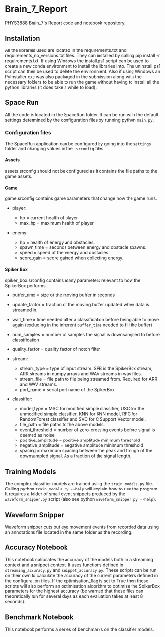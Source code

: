 # Brain_7_Report

PHYS3888 Brain_7's Report code and notebook repository.

## Installation

All the libraries used are located in the requirements.txt and requirements_no_versions.txt files. They can installed by calling pip install -r requirements.txt.
If using Windows the install.ps1 script can be used to create a new conda environment to install the libraries into. The uninstall.ps1 script can then be used to delete the environment. Also if using Windows an PyInstaller exe was also packaged in the submission along with the necessary folders to be able to run the game without having to install all the python libraries (it does take a while to load).

## Space Run

All the code is located in the SpaceRun folder. It can be run with the default settings determined by the configuration files by running python `main.py`.

### Configuration files

The SpaceRun application can be configured by going into the `settings` folder and changing values in the `.srconfig` files.

#### Assets

assets.srconfig should not be configured as it contains the file paths to the game assets.

#### Game

game.srconfig contains game parameters that change how the game runs.

* player:
    * hp = current health of player
    * max_hp = maximum health of player

* enemy:
    * hp = health of energy and obstacles.
    * spawn_time = seconds between energy and obstacle spawns.
    * speed = speed of the energy and obstacles.
    * score_gain = score gained when collecting energy.

#### Spiker Box

spiker_box.srconfig contains many parameters relevant to how the SpikerBox performs.

* buffer_time = size of the moving buffer in seconds
* update_factor = fraction of the moving buffer updated when data is streamed in.
* wait_time = time needed after a classification before being able to move again (excluding in the inherent `buffer_time` needed to fill the buffer)
* num_samples = number of samples the signal is downsampled to before classification
* quality_factor = quality factor of notch filter

* stream:
    * stream_type = type of input stream. SPB is the SpikerBox stream, ARR streams in numpy arrays and WAV streams in wav files.
    * stream_file = file path to file being streamed from. Required for ARR and WAV streams.
    * port_name = serial port name of the SpikerBox

* classifier:
    * model_type = MSC for modified simple classifier, USC for the unmodified simple classifier, KNN for KNN model, RFC for RandomForest classifier and SVC for C Support Vector model.
    * file_path = file paths to the above models.
    * event_threshold = number of zero-crossing events before signal is deemed as noise
    * positive_amplitude = positive amplitude minimum threshold
    * negative_amplitude = negative amplitude minimum threshold
    * spacing = maximum spacing between the peak and trough of the downsampled signal. As a fraction of the signal length.


## Training Models

The complex classifier models are trained using the `train_models.py` file. Calling python `train_models.py --help` will explain how to use the program. It requires a folder of small event snippets produced by the `waveform_snipper.py` script (also see python `waveform_snipper.py --help`).

## Waveform Snipper

Waveform snipper cuts out eye movement events from recorded data using an annotations file located in the same folder as the recording.

## Accuracy Notebook

This notebook calculates the accuracy of the models both in a streaming context and a snippet context. It uses functions defined in `streaming_accuracy.py` and `snippet_accuracy.py`. These scripts can be run on their own to calculate the accuracy of the current parameters defined in the configuration files. If the optimisation_flag is set to True then these scripts will also perform an optimisation algorithm to optimise the SpikerBox parameters for the highest accuracy (be warned that these files can theoretically run for several days as each evaluation takes at least 8 seconds).

## Benchmark Notebook

This notebook performs a series of benchmarks on the classifier models.